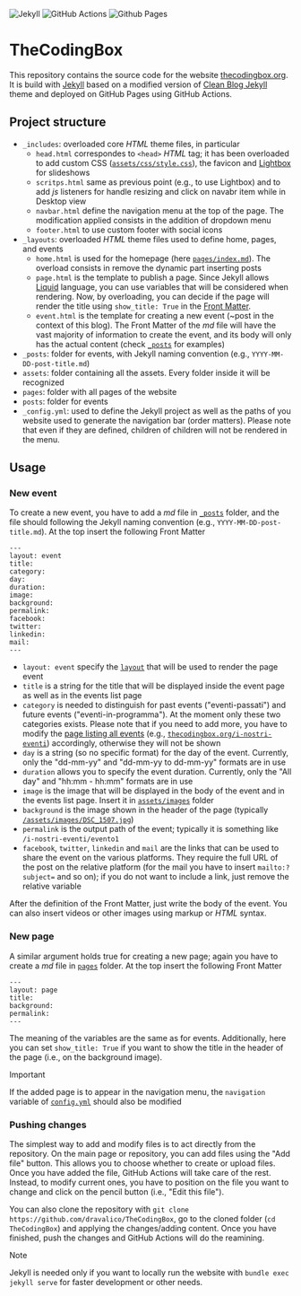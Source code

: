 ![Jekyll](https://img.shields.io/badge/Built%20with-Jekyll-blueviolet?logo=jekyll)
![GitHub Actions](https://img.shields.io/badge/github%20actions-%232671E5.svg?style=for-the-badge&logo=githubactions&logoColor=white)
![Github Pages](https://img.shields.io/badge/github%20pages-121013?style=for-the-badge&logo=github&logoColor=white)

# TheCodingBox

This repository contains the source code for the website [thecodingbox.org](https://thecodingbox.org/). It is build with [Jekyll](https://jekyllrb.com/) based on a modified version of [Clean Blog Jekyll](https://github.com/StartBootstrap/startbootstrap-clean-blog-jekyll) theme and deployed on GitHub Pages using GitHub Actions.

## Project structure

-   `_includes`: overloaded core _HTML_ theme files, in particular
    -   `head.html` correspondes to `<head>` _HTML_ tag; it has been overloaded to add custom CSS ([`assets/css/style.css`](assets/css/style.css)), the favicon and [Lightbox](https://lokeshdhakar.com/projects/lightbox2/) for slideshows
    -   `scritps.html` same as previous point (e.g., to use Lightbox) and to add _js_ listeners for handle resizing and click on navabr item while in Desktop view
    -   `navbar.html` define the navigation menu at the top of the page. The modification applied consists in the addition of dropdown menu
    -   `footer.html` to use custom footer with social icons
-   `_layouts`: overloaded _HTML_ theme files used to define home, pages, and events
    -   `home.html` is used for the homepage (here [`pages/index.md`](pages/index.md)). The overload consists in remove the dynamic part inserting posts
    -   `page.html` is the template to publish a page. Since Jekyll allows [Liquid](https://shopify.github.io/liquid/) language, you can use variables that will be considered when rendering. Now, by overloading, you can decide if the page will render the title using `show_title: True` in the [Front Matter](https://jekyllrb.com/docs/front-matter/).
    -   `event.html` is the template for creating a new event (~post in the context of this blog). The Front Matter of the _md_ file will have the vast majority of information to create the event, and its body will only has the actual content (check [`_posts`](_posts) for examples)
-   `_posts`: folder for events, with Jekyll naming convention (e.g., `YYYY-MM-DD-post-title.md`)
-   `assets`: folder containing all the assets. Every folder inside it will be recognized
-   `pages`: folder with all pages of the website
-   `posts`: folder for events
-   `_config.yml`: used to define the Jekyll project as well as the paths of you website used to generate the navigation bar (order matters). Please note that even if they are defined, children of children will not be rendered in the menu.

## Usage

### New event

To create a new event, you have to add a _md_ file in [`_posts`](_posts) folder, and the file should following the Jekyll naming convention (e.g., `YYYY-MM-DD-post-title.md`). At the top insert the following Front Matter

```
---
layout: event
title:
category:
day:
duration:
image:
background:
permalink:
facebook:
twitter:
linkedin:
mail:
---
```

-   `layout: event` specify the [`layout`](_layouts/event.html) that will be used to render the page event
-   `title` is a string for the title that will be displayed inside the event page as well as in the events list page
-   `category` is needed to distinguish for past events ("eventi-passati") and future events ("eventi-in-programma"). At the moment only these two categories exists. Please note that if you need to add more, you have to modify the [page listing all events](posts/index.html) (e.g., [`thecodingbox.org/i-nostri-eventi`](thecodingbox.org/i-nostri-eventi)) accordingly, otherwise they will not be shown
-   `day` is a string (so no specific format) for the day of the event. Currently, only the "dd-mm-yy" and "dd-mm-yy to dd-mm-yy" formats are in use
-   `duration` allows you to specify the event duration. Currently, only the "All day" and "hh:mm - hh:mm" formats are in use
-   `image` is the image that will be displayed in the body of the event and in the events list page. Insert it in [`assets/images`](assets/images/) folder
-   `background` is the image shown in the header of the page (typically [`/assets/images/DSC_1507.jpg`](/assets/images/DSC_1507.jpg))
-   `permalink` is the output path of the event; typically it is something like `/i-nostri-eventi/evento1`
-   `facebook`, `twitter`, `linkedin` and `mail` are the links that can be used to share the event on the various platforms. They require the full URL of the post on the relative platform (for the mail you have to insert `mailto:?subject=` and so on); if you do not want to include a link, just remove the relative variable

After the definition of the Front Matter, just write the body of the event. You can also insert videos or other images using markup or _HTML_ syntax.

### New page

A similar argument holds true for creating a new page; again you have to create a _md_ file in [`pages`](pages) folder. At the top insert the following Front Matter

```
---
layout: page
title:
background:
permalink:
---
```

The meaning of the variables are the same as for events. Additionally, here you can set `show_title: True` if you want to show the title in the header of the page (i.e., on the background image).

> [!IMPORTANT]
> If the added page is to appear in the navigation menu, the `navigation` variable of [`config.yml`](_config.yml) should also be modified

### Pushing changes

The simplest way to add and modify files is to act directly from the repository. On the main page or repository, you can add files using the "Add file" button. This allows you to choose whether to create or upload files. Once you have added the file, GitHub Actions will take care of the rest. Instead, to modify current ones, you have to position on the file you want to change and click on the pencil button (i.e., "Edit this file").

You can also clone the repository with `git clone https://github.com/dravalico/TheCodingBox`, go to the cloned folder (`cd TheCodingBox`) and applying the changes/adding content. Once you have finished, push the changes and GitHub Actions will do the reamining.

> [!NOTE]
> Jekyll is needed only if you want to locally run the website with `bundle exec jekyll serve` for faster development or other needs.
